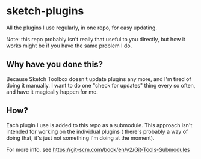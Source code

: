 # sketch-plugins
All the plugins I use regularly, in one repo, for easy updating.

Note: this repo probably isn't really that useful to you directly, but how it works might be if you have the same problem I do.

## Why have you done this?

Because Sketch Toolbox doesn't update plugins any more, and I'm tired of doing it manually. I want to do one "check for updates" thing every so often, and have it magically happen for me.

## How?

Each plugin I use is added to this repo as a submodule. This approach isn't intended for working on the individual plugins ( there's probably a way of doing that, it's just not something I'm doing at the moment).

For more info, see https://git-scm.com/book/en/v2/Git-Tools-Submodules
